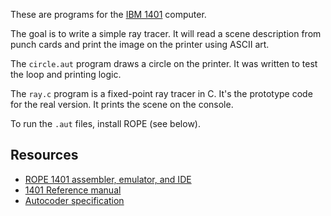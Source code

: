 
These are programs for the [IBM 1401](https://en.wikipedia.org/wiki/IBM_1401) computer.

The goal is to write a simple ray tracer. It will read a scene description from punch cards
and print the image on the printer using ASCII art.

The `circle.aut` program draws a circle on the printer. It was written to test the
loop and printing logic.

The `ray.c` program is a fixed-point ray tracer in C. It's the prototype code for the
real version. It prints the scene on the console.

To run the `.aut` files, install ROPE (see below).

Resources
---------

- [ROPE 1401 assembler, emulator, and IDE](https://github.com/jpf/ROPE)
- [1401 Reference manual](http://bitsavers.trailing-edge.com/pdf/ibm/140x/A24-1403-5_1401_Reference_Apr62.pdf)
- [Autocoder specification](http://www.bitsavers.org/pdf/ibm/140x/J24-1434-2_autocoderSpec_61.pdf)


